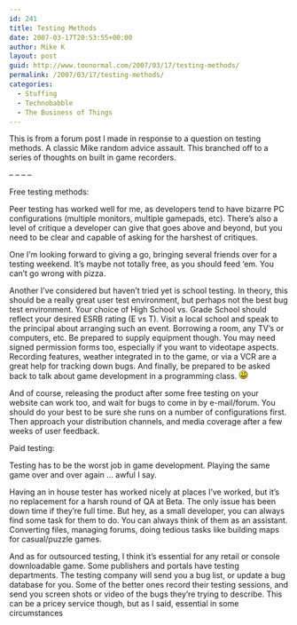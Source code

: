 ```yaml
---
id: 241
title: Testing Methods
date: 2007-03-17T20:53:55+00:00
author: Mike K
layout: post
guid: http://www.toonormal.com/2007/03/17/testing-methods/
permalink: /2007/03/17/testing-methods/
categories:
  - Stuffing
  - Technobabble
  - The Business of Things
---
```

This is from a forum post I made in response to a question on testing methods. A classic Mike random advice assault. This branched off to a series of thoughts on built in game recorders.

&#8211; &#8211; &#8211; &#8211;

Free testing methods:

Peer testing has worked well for me, as developers tend to have bizarre PC configurations (multiple monitors, multiple gamepads, etc). There&#8217;s also a level of critique a developer can give that goes above and beyond, but you need to be clear and capable of asking for the harshest of critiques.

One I&#8217;m looking forward to giving a go, bringing several friends over for a testing weekend. It&#8217;s maybe not totally free, as you should feed &#8216;em. You can&#8217;t go wrong with pizza.

Another I&#8217;ve considered but haven&#8217;t tried yet is school testing. In theory, this should be a really great user test environment, but perhaps not the best bug test environment. Your choice of High School vs. Grade School should reflect your desired ESRB rating (E vs T). Visit a local school and speak to the principal about arranging such an event. Borrowing a room, any TV&#8217;s or computers, etc. Be prepared to supply equipment though. You may need signed permission forms too, especially if you want to videotape aspects. Recording features, weather integrated in to the game, or via a VCR are a great help for tracking down bugs. And finally, be prepared to be asked back to talk about game development in a programming class.  <img src='/wp-includes/images/smilies/icon_smile.gif' alt=':)' class='wp-smiley' />

And of course, releasing the product after some free testing on your website can work too, and wait for bugs to come in by e-mail/forum. You should do your best to be sure she runs on a number of configurations first. Then approach your distribution channels, and media coverage after a few weeks of user feedback.

Paid testing:

Testing has to be the worst job in game development. Playing the same game over and over again &#8230; awful I say.

Having an in house tester has worked nicely at places I&#8217;ve worked, but it&#8217;s no replacement for a harsh round of QA at Beta. The only issue has been down time if they&#8217;re full time. But hey, as a small developer, you can always find some task for them to do. You can always think of them as an assistant. Converting files, managing forums, doing tedious tasks like building maps for casual/puzzle games.

And as for outsourced testing, I think it&#8217;s essential for any retail or console downloadable game. Some publishers and portals have testing departments. The testing company will send you a bug list, or update a bug database for you. Some of the better ones record their testing sessions, and send you screen shots or video of the bugs they&#8217;re trying to describe. This can be a pricey service though, but as I said, essential in some circumstances